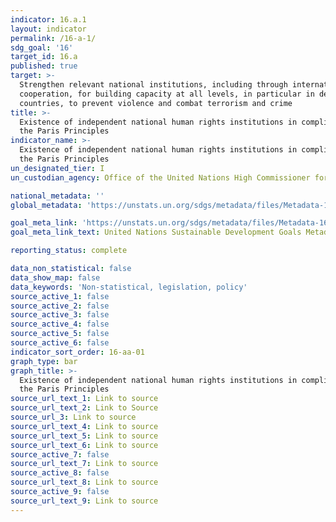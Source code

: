 ```yaml
---
indicator: 16.a.1
layout: indicator
permalink: /16-a-1/
sdg_goal: '16'
target_id: 16.a
published: true
target: >-
  Strengthen relevant national institutions, including through international
  cooperation, for building capacity at all levels, in particular in developing
  countries, to prevent violence and combat terrorism and crime
title: >-
  Existence of independent national human rights institutions in compliance with
  the Paris Principles
indicator_name: >-
  Existence of independent national human rights institutions in compliance with
  the Paris Principles
un_designated_tier: I
un_custodian_agency: Office of the United Nations High Commissioner for Human Rights (OHCHR)

national_metadata: ''
global_metadata: 'https://unstats.un.org/sdgs/metadata/files/Metadata-16-0A-01.pdf'

goal_meta_link: 'https://unstats.un.org/sdgs/metadata/files/Metadata-16-0A-01.pdf'
goal_meta_link_text: United Nations Sustainable Development Goals Metadata (PDF 224 KB)

reporting_status: complete

data_non_statistical: false
data_show_map: false
data_keywords: 'Non-statistical, legislation, policy'
source_active_1: false
source_active_2: false
source_active_3: false
source_active_4: false
source_active_5: false
source_active_6: false
indicator_sort_order: 16-aa-01
graph_type: bar
graph_title: >-
  Existence of independent national human rights institutions in compliance with
  the Paris Principles
source_url_text_1: Link to source
source_url_text_2: Link to Source
source_url_3: Link to source
source_url_text_4: Link to source
source_url_text_5: Link to source
source_url_text_6: Link to source
source_active_7: false
source_url_text_7: Link to source
source_active_8: false
source_url_text_8: Link to source
source_active_9: false
source_url_text_9: Link to source
---
```


